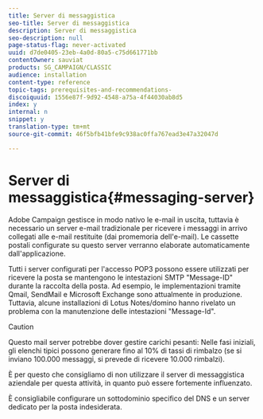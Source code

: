 ```yaml
---
title: Server di messaggistica
seo-title: Server di messaggistica
description: Server di messaggistica
seo-description: null
page-status-flag: never-activated
uuid: d7de0405-23eb-4a0d-80a5-c75d661771bb
contentOwner: sauviat
products: SG_CAMPAIGN/CLASSIC
audience: installation
content-type: reference
topic-tags: prerequisites-and-recommendations-
discoiquuid: 1556e87f-9d92-4548-a75a-4f44030ab8d5
index: y
internal: n
snippet: y
translation-type: tm+mt
source-git-commit: 46f5bfb41bfe9c938ac0ffa767ead3e47a32047d

---
```



# Server di messaggistica{#messaging-server}

Adobe Campaign gestisce in modo nativo le e-mail in uscita, tuttavia è necessario un server e-mail tradizionale per ricevere i messaggi in arrivo collegati alle e-mail restituite (dai promemoria dell&#39;e-mail). Le cassette postali configurate su questo server verranno elaborate automaticamente dall&#39;applicazione.

Tutti i server configurati per l&#39;accesso POP3 possono essere utilizzati per ricevere la posta se mantengono le intestazioni SMTP &quot;Message-ID&quot; durante la raccolta della posta. Ad esempio, le implementazioni tramite Qmail, SendMail e Microsoft Exchange sono attualmente in produzione. Tuttavia, alcune installazioni di Lotus Notes/domino hanno rivelato un problema con la manutenzione delle intestazioni &quot;Message-Id&quot;.

>[!CAUTION]
>
>Questo mail server potrebbe dover gestire carichi pesanti: Nelle fasi iniziali, gli elenchi tipici possono generare fino al 10% di tassi di rimbalzo (se si inviano 100.000 messaggi, si prevede di ricevere 10.000 rimbalzi).
>
>È per questo che consigliamo di non utilizzare il server di messaggistica aziendale per questa attività, in quanto può essere fortemente influenzato.
>
>È consigliabile configurare un sottodominio specifico del DNS e un server dedicato per la posta indesiderata.
